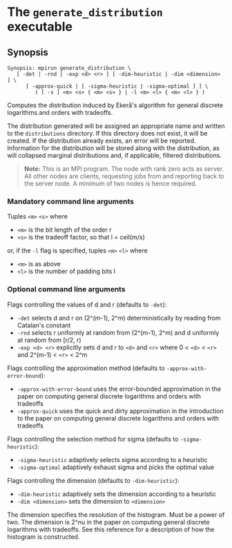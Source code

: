 # The <code>generate_distribution</code> executable

## Synopsis
```console
Synopsis: mpirun generate_distribution \
   [ -det | -rnd | -exp <d> <r> ] [ -dim-heuristic | -dim <dimension> ] \
      [ -approx-quick | [ -sigma-heuristic | -sigma-optimal ] ] \
         ( [ -s ] <m> <s> { <m> <s> } | -l <m> <l> { <m> <l> } )
```

Computes the distribution induced by Ekerå's algorithm for general discrete logarithms and orders with tradeoffs.

The distribution generated will be assigned an appropriate name and written to the <code>distributions</code> directory. If this directory does not exist, it will be created. If the distribution already exists, an error will be reported. Information for the distribution will be stored along with the distribution, as will collapsed marginal distributions and, if applicable, filtered distributions.

> <b>Note:</b> This is an MPI program. The node with rank zero acts as server. All other nodes are clients, requesting jobs from and reporting back to the server node. A minimum of two nodes is hence required.

### Mandatory command line arguments
Tuples <code>\<m\></code> <code>\<s\></code> where
- <code>\<m\></code> is the bit length of the order r
- <code>\<s\></code> is the tradeoff factor, so that l = ceil(m/s)

or, if the <code>-l</code> flag is specified, tuples <code>\<m\></code> <code>\<l\></code> where
- <code>\<m\></code> is as above
- <code>\<l\></code> is the number of padding bits l

### Optional command line arguments
Flags controlling the values of d and r (defaults to <code>-det</code>):
- <code>-det</code> selects d and r on (2^(m-1), 2^m) deterministically by reading from Catalan's constant
- <code>-rnd</code> selects r uniformly at random from (2^(m-1), 2^m) and d uniformly at random from [r/2, r)
- <code>-exp \<d\> \<r\></code> explicitly sets d and r to <code>\<d\></code> and <code>\<r\></code> where 0 < <code>\<d\></code> < <code>\<r\></code> and 2^(m-1) < <code>\<r\></code> < 2^m

Flags controlling the approximation method (defaults to <code>-approx-with-error-bound</code>):
- <code>-approx-with-error-bound</code> uses the error-bounded approximation in the paper on computing general discrete logarithms and orders with tradeoffs
- <code>-approx-quick</code> uses the quick and dirty approximation in the introduction to the paper on computing general discrete logarithms and orders with tradeoffs

Flags controlling the selection method for sigma (defaults to <code>-sigma-heuristic</code>):
- <code>-sigma-heuristic</code> adaptively selects sigma according to a heuristic
- <code>-sigma-optimal</code> adaptively exhaust sigma and picks the optimal value

Flags controlling the dimension (defaults to <code>-dim-heuristic</code>):
- <code>-dim-heuristic</code> adaptively sets the dimension according to a heuristic
- <code>-dim \<dimension\></code> sets the dimension to <code>\<dimension\></code>

The dimension specifies the resolution of the histogram. Must be a power of two. The dimension is 2^nu in the paper on computing general discrete logarithms with tradeoffs. See this reference for a description of how the histogram is constructed.
